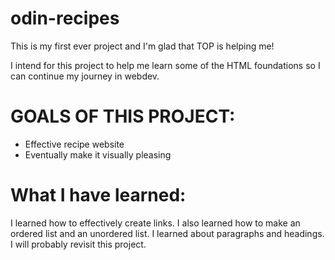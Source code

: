 # odin-recipes

This is my first ever project and I'm glad that TOP is helping me!

I intend for this project to help me learn some of the HTML foundations so I can continue my journey in webdev.

# GOALS OF THIS PROJECT:

- Effective recipe website
- Eventually make it visually pleasing

# What I have learned:

I learned how to effectively create links. I also learned how to make an ordered list and an unordered list. I learned about paragraphs and headings. I will probably revisit this project.
